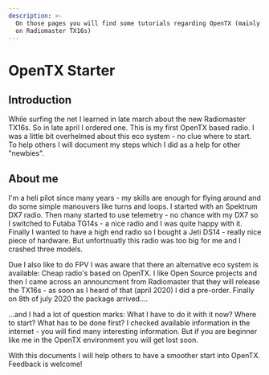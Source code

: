 ```yaml
---
description: >-
  On those pages you will find some tutorials regarding OpenTX (mainly focused
  on Radiomaster TX16s)
---
```


# OpenTX Starter

## Introduction

While surfing the net I learned in late march about the new Radiomaster TX16s. So in late april I ordered one. This is my first OpenTX based radio. I was a little bit overhelmed about this eco system - no clue where to start. To help others I will document my steps which I did as a help for other "newbies".

## About me

I'm a heli pilot since many years - my skills are enough for flying around and do some simple manouvers like turns and loops. I started with an Spektrum DX7 radio. Then many started to use telemetry - no chance with my DX7 so I switched to Futaba TG14s - a nice radio and I was quite happy with it. Finally I wanted to have a high end radio so I bought a Jeti DS14 - really nice piece of hardware. But unfortnuatly this radio was too big for me and I crashed three models.

Due I also like to do FPV I was aware that there an alternative eco system is available: Cheap radio's based on OpenTX. I like Open Source projects and then I came across an announcment from Radiomaster that they will release the TX16s - as soon as I heard of that \(april 2020\) I did a pre-order. Finally on 8th of july 2020 the package arrived....

...and I had a lot of question marks: What I have to do it with it now? Where to start? What has to be done first? I checked available information in the internet - you will find many interesting information. But if you are beginner like me in the OpenTX environment you will get lost soon.

With this documents I will help others to have a smoother start into OpenTX. Feedback is welcome!



